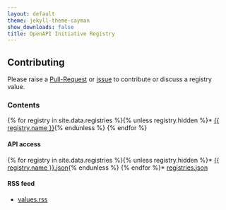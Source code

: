 ```yaml
---
layout: default
theme: jekyll-theme-cayman
show_downloads: false
title: OpenAPI Initiative Registry
---
```


## Contributing

Please raise a [Pull-Request]() or [issue]() to contribute or discuss a registry value.

### Contents

{% for registry in site.data.registries %}{% unless registry.hidden %}* <a href="/registry/{{ registry.slug }}/index.html">{{ registry.name }}</a>{% endunless %}
{% endfor %}

#### API access

{% for registry in site.data.registries %}{% unless registry.hidden %}* <a href="/registry/api/{{ registry.slug }}.json">{{ registry.name }}.json</a>{% endunless %}
{% endfor %}* [registries.json](/registry/api/registries.json)

#### RSS feed

* [values.rss](/rss/feed.xml)

